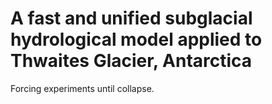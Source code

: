 # A fast and unified subglacial hydrological model applied to Thwaites Glacier, Antarctica
Forcing experiments until collapse.
